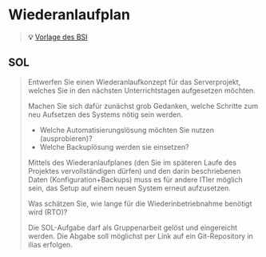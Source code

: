 # Wiederanlaufplan

> **💡** [Vorlage des BSI](https://www.bsi.bund.de/SharedDocs/Downloads/DE/BSI/Grundschutz/Hilfsmittel/Standard200_4_BCM/Standard_200-4_Vorlage_Wiederanlaufplan.html)


## SOL

> Entwerfen Sie einen Wiederanlaufkonzept für das Serverprojekt, welches Sie in den nächsten Unterrichtstagen aufgesetzen möchten.
>
> Machen Sie sich dafür zunächst grob Gedanken, welche Schritte zum neu Aufsetzen des Systems nötig sein werden.
> * Welche Automatisierungslösung möchten Sie nutzen (ausprobieren)?
> * Welche Backuplösung werden sie einsetzen?
>
> Mittels des Wiederanlaufplanes (den Sie im späteren Laufe des Projektes vervollständigen dürfen) und den darin beschriebenen Daten (Konfiguration+Backups) muss es für andere ITler möglich sein, das Setup auf einem neuen System erneut aufzusetzen.
> 
> Was schätzen Sie, wie lange für die Wiederinbetriebnahme benötigt wird (RTO)?
>
> Die SOL-Aufgabe darf als Gruppenarbeit gelöst und eingereicht werden. Die Abgabe soll möglichst per Link auf ein Git-Repository in ilias erfolgen.
